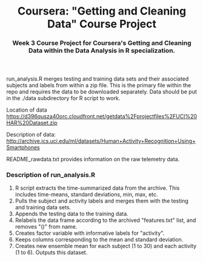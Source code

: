 <header>
  <h1>Coursera: "Getting and Cleaning Data" Course Project</h1>
  <h3>Week 3 Course Project for Coursera's Getting and Cleaning Data within the Data Analysis in R specialization.</h3>
</header>

run_analysis.R merges testing and training data sets and their associated subjects and labels from within a zip file.
This is the primary file within the repo and requires the data to be downloaded separately.  Data should be put in the 
./data subdirectory for R script to work.

Location of data
https://d396qusza40orc.cloudfront.net/getdata%2Fprojectfiles%2FUCI%20HAR%20Dataset.zip

Description of data:
http://archive.ics.uci.edu/ml/datasets/Human+Activity+Recognition+Using+Smartphones

README_rawdata.txt provides information on the raw telemetry data.

<h3>Description of run_analysis.R</h3>
<ol>
  <li> R script extracts the time-summarized data from the archive.  This includes time-means, standard deviations, min,
max, etc.</li>
  <li> Pulls the subject and activity labels and merges them with the testing and training data sets.</li>
  <li> Appends the testing data to the training data. </li>
  <li> Relabels the data frame according to the archived "features.txt" list, and removes "()" from name. </li>
  <li> Creates factor variable with informative labels for "activity". </li>
  <li> Keeps columns corresponding to the mean and standard deviation. </li>
  <li> Creates new ensemble mean for each subject (1 to 30) and each activity (1 to 6).  Outputs this dataset. </li>
</ol>
